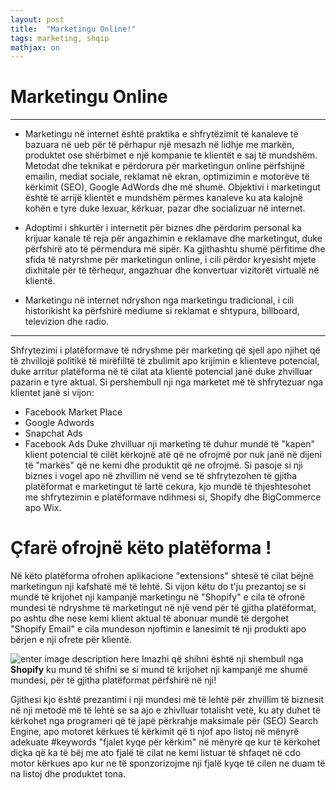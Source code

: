```yaml
---
layout: post
title:  "Marketingu Online!"
tags: marketing, shqip
mathjax: on
---
```

# Marketingu Online
---
- Marketingu në internet është praktika e shfrytëzimit të kanaleve të bazuara në ueb për të përhapur një mesazh në lidhje me markën, produktet ose shërbimet e një kompanie te klientët e saj të mundshëm. 
Metodat dhe teknikat e përdorura për marketingun online përfshijnë emailin, mediat sociale, reklamat në ekran, optimizimin e motorëve të kërkimit (SEO), Google AdWords dhe më shumë. Objektivi i marketingut është të arrijë klientët e mundshëm përmes kanaleve ku ata kalojnë kohën e tyre duke lexuar, kërkuar, pazar dhe socializuar në internet.

- Adoptimi i shkurtër i internetit për biznes dhe përdorim personal ka krijuar kanale të reja për angazhimin e reklamave dhe marketingut, duke përfshirë ato të përmendura më sipër. Ka gjithashtu shumë përfitime dhe sfida të natyrshme për marketingun online, i cili përdor kryesisht mjete dixhitale për të tërhequr, angazhuar dhe konvertuar vizitorët virtualë në klientë.

- Marketingu në internet ndryshon nga marketingu tradicional, i cili historikisht ka përfshirë mediume si reklamat e shtypura, billboard, televizion dhe radio.
---
Shfrytezimi i platëformave të ndryshme për marketing që sjell apo njihet që të zhvillojë politikë të mirëfilltë të zbulimit apo krijimin e klienteve potencial, duke arritur platëforma në të cilat ata klientë potencial janë duke zhvilluar pazarin e tyre aktual.
Si pershembull nji nga marketet më të shfrytezuar nga klientet janë si vijon:
- Facebook Market Place 
- Google Adwords
- Snapchat Ads
- Facebook Ads
Duke zhvilluar nji marketing të duhur mundë të "kapen" klient potencial të cilët kërkojnë atë që ne ofrojmë por nuk janë në dijeni të "markës" që ne kemi dhe produktit që ne ofrojmë.
Si pasoje si nji biznes i vogel apo në zhvillim në vend se të shfrytezohen të gjitha platëformat e marketingut të lartë cekura, kjo mundë të thjeshtesohet me shfrytezimin e platëformave ndihmesi si, Shopify dhe BigCommerce apo Wix.

# Çfarë ofrojnë këto platëforma !
Në këto platëforma ofrohen aplikacione "extensions" shtesë të cilat bëjnë marketingun nji kafshatë më të lehtë. Si vijon këtu do t'ju prezantoj se si mundë të krijohet nji kampanjë  marketingu në "Shopify" e cila të ofronë mundesi të ndryshme të marketingut në një vend për të gjitha platëformat, po ashtu dhe nese kemi klient aktual të abonuar mundë të dergohet "Shopify Email" e cila mundeson njoftimin e lanesimit të nji produkti apo bërjen e nji ofrete për klientë.

![enter image description here](https://i.imgur.com/jpA8Aqb.png)
Imazhi që shihni është nji shembull nga **Shopify** ku mund të shifni se si mund të krijohet nji kampanjë me shumë mundesi, për të gjitha platëformat përfshirë në nji!

Gjithesi kjo është prezantimi i nji mundesi më të lehtë për zhvillim të biznesit në nji metodë më të lehtë se sa ajo e zhivlluar totalisht vetë, ku aty duhet të kërkohet nga programeri që të japë përkrahje maksimale për (SEO) Search Engine, apo motoret kërkues të kërkimit që ti njof apo listoj në mënyrë adekuate #keywords "fjalet kyqe për kërkim" në mënyrë qe kur të kërkohet diçka që ka të bëj me ato fjalë të cilat ne kemi listuar të shfaqet në cdo motor kërkues apo kur ne të sponzorizojme nji fjalë kyqe të cilen ne duam të na listoj dhe produktet tona.
